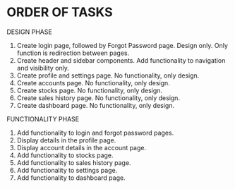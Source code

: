 # ORDER OF TASKS

DESIGN PHASE

1. Create login page, followed by Forgot Password page. Design only. Only function is redirection between pages.
2. Create header and sidebar components. Add functionality to navigation and visibility only.
3. Create profile and settings page. No functionality, only design.
4. Create accounts page. No functionality, only design.
5. Create stocks page. No functionality, only design.
6. Create sales history page. No functionality, only design.
7. Create dashboard page. No functionality, only design.

FUNCTIONALITY PHASE

1. Add functionality to login and forgot password pages.
2. Display details in the profile page.
3. Display account details in the account page.
4. Add functionality to stocks page.
5. Add functionality to sales history page.
6. Add functionality to settings page.
7. Add functionality to dashboard page.
